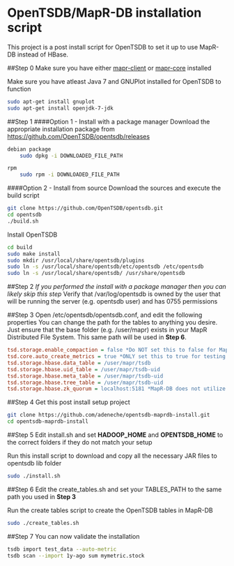 OpenTSDB/MapR-DB installation script
====================================

This project is a post install script for OpenTSDB to set it up to use MapR-DB instead of HBase.

##Step 0
Make sure you have either [mapr-client](http://doc.mapr.com/display/MapR/Installing+MapR+Software) or [mapr-core](http://doc.mapr.com/display/MapR/Installing+MapR+Software) installed

Make sure you have atleast Java 7 and GNUPlot installed for OpenTSDB to function
```sh
sudo apt-get install gnuplot
sudo apt-get install openjdk-7-jdk
```

##Step 1
####Option 1 - Install with a package manager
Download the appropriate installation package from https://github.com/OpenTSDB/opentsdb/releases
```sh
debian package
	sudo dpkg -i DOWNLOADED_FILE_PATH

rpm
	sudo rpm -i DOWNLOADED_FILE_PATH
```

####Option 2 - Install from source
Download the sources and execute the build script
```sh
git clone https://github.com/OpenTSDB/opentsdb.git
cd opentsdb
./build.sh
```

Install OpenTSDB
```sh
cd build
sudo make install
sudo mkdir /usr/local/share/opentsdb/plugins
sudo ln -s /usr/local/share/opentsdb/etc/opentsdb /etc/opentsdb
sudo ln -s /usr/local/share/opentsdb/ /usr/share/opentsdb
```

##Step 2
*If you performed the install with a package manager then you can likely skip this step*
Verify that /var/log/opentsdb is owned by the user that will be running the server (e.g. opentsdb user) and has 0755 permissions

##Step 3
Open /etc/opentsdb/opentsdb.conf, and edit the following properties
You can change the path for the tables to anything you desire. Just ensure that the base folder (e.g. /user/mapr) exists in your MapR Distributed File System. This same path will be used in __Step 6__.
```ini
tsd.storage.enable_compaction = false *Do NOT set this to false for MapR-DB v4.x or above*
tsd.core.auto_create_metrics = true *ONLY set this to true for testing purposes, NEVER in production*
tsd.storage.hbase.data_table = /user/mapr/tsdb
tsd.storage.hbase.uid_table = /user/mapr/tsdb-uid
tsd.storage.hbase.meta_table = /user/mapr/tsdb-uid
tsd.storage.hbase.tree_table = /user/mapr/tsdb-uid
tsd.storage.hbase.zk_quorum = localhost:5181 *MapR-DB does not utilize this value, but it must be set to something*
```
##Step 4
Get this post install setup project
```sh
git clone https://github.com/adeneche/opentsdb-maprdb-install.git
cd opentsdb-maprdb-install
```

##Step 5
Edit install.sh and set __HADOOP_HOME__ and __OPENTSDB_HOME__ to the correct folders if they do not match your setup

Run this install script to download and copy all the necessary JAR files to opentsdb lib folder
```sh
sudo ./install.sh
```

##Step 6
Edit the create_tables.sh and set your TABLES_PATH to the same path you used in __Step 3__

Run the create tables script to create the OpenTSDB tables in MapR-DB
```sh
sudo ./create_tables.sh
```

##Step 7
You can now validate the installation
```sh
tsdb import test_data --auto-metric
tsdb scan --import 1y-ago sum mymetric.stock
```

